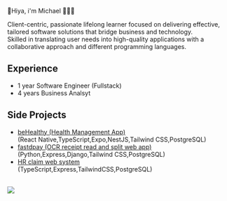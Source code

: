 👋Hiya, i'm Michael 👨🏻‍💻
<br>
<p>Client-centric, passionate lifelong learner focused on delivering effective, tailored software solutions that bridge business and technology.
<br>Skilled in translating user needs into high-quality applications with a collaborative approach and different programming languages.</p>

<h2>Experience</h2>
<ul>
  <li>1 year Software Engineer (Fullstack)</li>
  <li>4 years Business Analsyt</li>
</ul>

<h2>Side Projects</h2>
<ul>
  <li><a href="https://github.com/micsum/frd_project_native-Self-healthy-management-application-">beHealthy (Health Management App)</a><br>(React Native,TypeScript,Expo,NestJS,Tailwind CSS,PostgreSQL)</li>
  <li><a href="https://github.com/micsum/BAD-Project-Python-OCR-read-receipt-">fastdpay (OCR receipt read and split web app)</a><br>(Python,Express,Django,Tailwind CSS,PostgreSQL)</li>
  <li><a href="https://github.com/micsum/Tecky-Project-HR-Claim-System-?tab=readme-ov-file">HR claim web system</a><br>(TypeScript,Express,TailwindCSS,PostgreSQL)</li>
</ul>
<br>
<picture>
  <source
    srcset="https://github-readme-stats.vercel.app/api/top-langs/?username=micsum&layout=compact&size_weight=0.5&count_weight=1&theme=tokyonight"
    media="(prefers-color-scheme: dark)"
  />
  <source
    srcset="https://github-readme-stats.vercel.app/api?username=micsum&show_icons=true"
    media="(prefers-color-scheme: light), (prefers-color-scheme: no-preference)"
  />
  <img src="https://github-readme-stats.vercel.app/api?username=micsum&show_icons=true" />
</picture>
